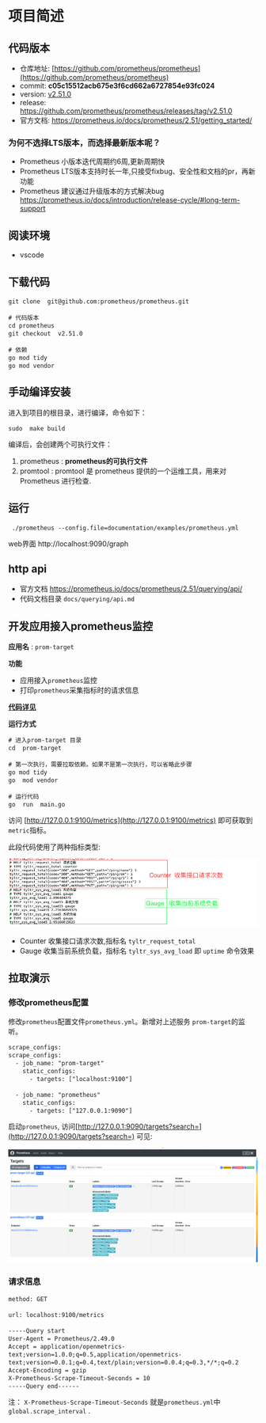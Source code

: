 # 项目简述
## 代码版本
- 仓库地址: [https://github.com/prometheus/prometheus](https://github.com/prometheus/prometheus)
- commit: **c05c15512acb675e3f6cd662a6727854e93fc024**
- version: [v2.51.0](https://github.com/prometheus/prometheus/commits/v2.51.0)
- release: https://github.com/prometheus/prometheus/releases/tag/v2.51.0
- 官方文档: https://prometheus.io/docs/prometheus/2.51/getting_started/  

### 为何不选择LTS版本，而选择最新版本呢？
- Prometheus 小版本迭代周期约6周,更新周期快
- Prometheus LTS版本支持时长一年,只接受fixbug、安全性和文档的pr，再新功能
- Prometheus 建议通过升级版本的方式解决bug  https://prometheus.io/docs/introduction/release-cycle/#long-term-support

## 阅读环境
- vscode 


##  下载代码
```
git clone  git@github.com:prometheus/prometheus.git

# 代码版本
cd prometheus
git checkout  v2.51.0

# 依赖
go mod tidy
go mod vendor

```

## 手动编译安装
进入到项目的根目录，进行编译，命令如下：  
```
sudo  make build 
```
 
编译后，会创建两个可执行文件：   
 1. prometheus :  **prometheus的可执行文件**
 2. promtool  :   promtool 是 prometheus 提供的一个运维工具，用来对 Prometheus 进行检查.  


## 运行

```
 ./prometheus --config.file=documentation/examples/prometheus.yml
```

web界面    http://localhost:9090/graph

## http api
- 官方文档   https://prometheus.io/docs/prometheus/2.51/querying/api/
- 代码文档目录  `docs/querying/api.md`

## 开发应用接入prometheus监控

**应用名** : `prom-target`

**功能** 

- 应用接入`prometheus`监控
- 打印`prometheus`采集指标时的请求信息



[**代码详见**](./prom-target/main.go)   

**运行方式** 
 
```
# 进入prom-target 目录
cd  prom-target

# 第一次执行，需要拉取依赖。如果不是第一次执行，可以省略此步骤
go mod tidy
go  mod vendor

# 运行代码
go  run  main.go

```

访问  [http://127.0.0.1:9100/metrics](http://127.0.0.1:9100/metrics) 即可获取到`metric`指标。 

此段代码使用了两种指标类型:

![prometheus target demo](src/prometheus-target-demo.png "") 

- Counter  收集接口请求次数,指标名 `tyltr_request_total`  
- Gauge   收集当前系统负载，指标名 `tyltr_sys_avg_load`  即 `uptime` 命令效果


## 拉取演示


###  修改prometheus配置  

修改`prometheus`配置文件`prometheus.yml`。新增对上述服务 `prom-target`的监听。

```
scrape_configs:
scrape_configs:
  - job_name: "prom-target"
    static_configs:
      - targets: ["localhost:9100"]

  - job_name: "prometheus"
    static_configs:
      - targets: ["127.0.0.1:9090"]

```
启动`prometheus`, 访问[http://127.0.0.1:9090/targets?search=](http://127.0.0.1:9090/targets?search=) 可见:

!["target"](src/prometheus-target-1.png "")



### 请求信息

```
method: GET

url: localhost:9100/metrics

-----Query start
User-Agent = Prometheus/2.49.0
Accept = application/openmetrics-text;version=1.0.0;q=0.5,application/openmetrics-text;version=0.0.1;q=0.4,text/plain;version=0.0.4;q=0.3,*/*;q=0.2
Accept-Encoding = gzip
X-Prometheus-Scrape-Timeout-Seconds = 10
-----Query end------
```
注： `X-Prometheus-Scrape-Timeout-Seconds` 就是`prometheus.yml`中 `global.scrape_interval` .
